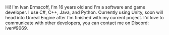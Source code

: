Hi! I'm Ivan Ermacoff, I'm 16 years old and I'm a software and game developer. I use C#, C++, Java, and Python. Currently using Unity, soon will head into Unreal Engine after I'm finished with my current project. I'd love to communicate with other developers, you can contact me on Discord: iver#9069.
